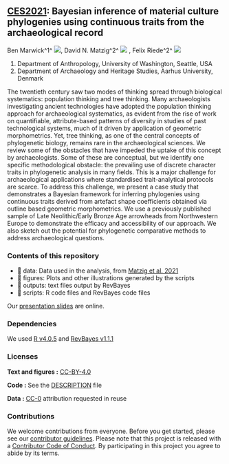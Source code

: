
## [CES2021](https://www.chain.hokudai.ac.jp/CES2020/):  Bayesian inference of material culture phylogenies using continuous traits from the archaeological record

Ben Marwick^1^ [![](https://orcid.org/sites/default/files/images/orcid_16x16.png)](https://orcid.org/0000-0001-7879-4531 ), David N. Matzig^2^ [![](https://orcid.org/sites/default/files/images/orcid_16x16.png)](https://orcid.org/0000-0001-7349-5401)   , Felix Riede^2^ [![](https://orcid.org/sites/default/files/images/orcid_16x16.png)](https://orcid.org/0000-0002-4879-7157)    

1. Department of Anthropology, University of Washington, Seattle, USA    
2. Department of Archaeology and Heritage Studies, Aarhus University, Denmark

The twentieth century saw two modes of thinking spread through biological systematics:  population thinking and tree thinking. Many archaeologists investigating ancient technologies have adopted the population thinking approach for archaeological systematics, as evident from the rise of work on quantifiable, attribute-based patterns of diversity in studies of past technological systems, much of it driven by application of geometric morphometrics. Yet, tree thinking, as one of the central concepts of phylogenetic biology, remains rare in the archaeological sciences. We review some of the obstacles that have impeded the uptake of this concept by archaeologists. Some of these are conceptual, but we identify one specific methodological obstacle: the prevailing use of discrete character traits in phylogenetic analysis in many fields. This is a major challenge for archaeological applications where standardised trait-analytical protocols are scarce. To address this challenge, we present a case study that demonstrates a Bayesian framework for inferring phylogenies using continuous traits derived from artefact shape coefficients obtained via outline based geometric morphometrics. We use a previously published sample of Late Neolithic/Early Bronze Age arrowheads from Northwestern Europe to demonstrate the efficacy and accessibility of our approach. We also sketch out the potential for phylogenetic comparative methods to address archaeological questions. 

### Contents of this repository

- 📁 data: Data used in the analysis, from [Matzig et al. 2021](https://github.com/yesdavid/designspace_culttax_article_2021)
- 📁 figures: Plots and other illustrations generated by the scripts
- 📁 outputs: text files output by RevBayes
- 📁 scripts: R code files and RevBayes code files

Our [presentation slides](https://docs.google.com/presentation/d/14-ApXe6U3voOdnydGTesZdgevESNHci5rd6kiHHpmZM/edit#slide=id.p) are online.

### Dependencies

We used [R v4.0.5](https://cran.r-project.org/) and [RevBayes v1.1.1 ](https://revbayes.github.io/)

### Licenses

**Text and figures :**
[CC-BY-4.0](http://creativecommons.org/licenses/by/4.0/)

**Code :** See the [DESCRIPTION](DESCRIPTION) file

**Data :** [CC-0](http://creativecommons.org/publicdomain/zero/1.0/) attribution requested in reuse

### Contributions

We welcome contributions from everyone. Before you get started, please see our [contributor guidelines](CONTRIBUTING.md). Please note that this project is released with a [Contributor Code of Conduct](CONDUCT.md). By participating in this project you agree to abide by its terms.




